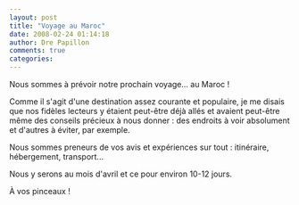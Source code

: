 ```yaml
---
layout: post
title: "Voyage au Maroc"
date: 2008-02-24 01:14:18
author: Dre Papillon
comments: true
categories: 
---
```



Nous sommes à prévoir notre prochain voyage... au Maroc !

Comme il s'agit d'une destination assez courante et populaire, je me disais que nos fidèles lecteurs y étaient peut-être déjà allés et avaient peut-être même des conseils précieux à nous donner : des endroits à voir absolument et d'autres à éviter, par exemple.

Nous sommes preneurs de vos avis et expériences sur tout : itinéraire, hébergement, transport...

Nous y serons au mois d'avril et ce pour environ 10-12 jours.

À vos pinceaux !